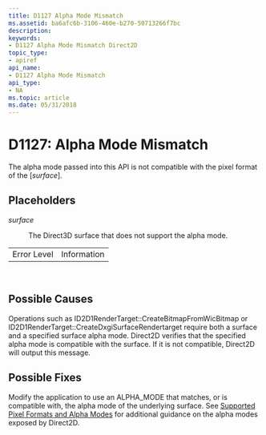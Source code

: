 ```yaml
---
title: D1127 Alpha Mode Mismatch
ms.assetid: ba6afc6b-3106-460e-b270-50713266f7bc
description: 
keywords:
- D1127 Alpha Mode Mismatch Direct2D
topic_type:
- apiref
api_name:
- D1127 Alpha Mode Mismatch
api_type:
- NA
ms.topic: article
ms.date: 05/31/2018
---
```


# D1127: Alpha Mode Mismatch

The alpha mode passed into this API is not compatible with the pixel format of the \[*surface*\].

## Placeholders

<dl> <dt>

<span id="surface"></span><span id="SURFACE"></span>*surface*
</dt> <dd>

The Direct3D surface that does not support the alpha mode.

</dd> </dl> 

|             |             |
|-------------|-------------|
| Error Level | Information |



 

## Possible Causes

Operations such as ID2D1RenderTarget::CreateBitmapFromWicBitmap or ID2D1RenderTarget::CreateDxgiSurfaceRendertarget require both a surface and a specified surface alpha mode. Direct2D verifies that the specified alpha mode is compatible with the surface. If it is not compatible, Direct2D will output this message.

## Possible Fixes

Modify the application to use an ALPHA\_MODE that matches, or is compatible with, the alpha mode of the underlying surface. See [Supported Pixel Formats and Alpha Modes](supported-pixel-formats-and-alpha-modes.md) for additional guidance on the alpha modes exposed by Direct2D.

 

 




